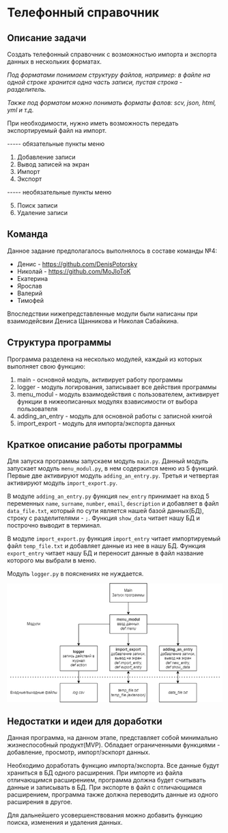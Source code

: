 # Телефонный справочник

## Описание задачи
Создать телефонный справочник с возможностью импорта и экспорта данных в нескольких форматах.

_Под форматами понимаем структуру файлов, например: в файле на одной строке хранится одна часть записи, пустая строка - разделитель._

_Также под форматом можно понимать форматы фалов: scv, json, html, yml и т.д._

При необходимости, нужно иметь возможность передать экспортируемый файл на импорт.

----- обязательные пункты меню
1. Добавление записи
2. Вывод записей на экран
3. Импорт
4. Экспорт

----- необязательные пункты меню

5. Поиск записи
6. Удаление записи

## Команда 

Данное задание предполагалось выполнялось в составе команды №4:
- Денис - https://github.com/DenisPotorsky
- Николай - https://github.com/MoJIoToK
- Екатерина
- Ярослав
- Валерий
- Тимофей

Впоследствии нижепредставленные модули были написаны при взаимодейсвии Дениса Щанникова и Николая Сабайкина.

## Структура программы

Программа разделена на несколько модулей, каждый из которых выполняет свою функцию:

1. main - основной модуль, активирует работу программы
2. logger - модуль логирования, записывает все действия программы 
3. menu_modul - модуль взаимодействия с пользователем, активирует функции в нижеописанных модулях взависимости от выбора пользователя  
4. adding_an_entry - модуль для основной работы с записной книгой
5. import_export - модуль для импорта/экспорта данных

## Краткое описание работы программы

Для запуска программы запускаем модуль `main.py`. Данный модуль запускает модуль `menu_modul.py`, в нем содержится меню из 5 функций. Первые две активируют модуль `adding_an_entry.py`. Третья и четвертая активируют модуль `import_export.py`.

В модуле `adding_an_entry.py` функция `new_entry` принимает на вход 5 переменных `name`, `surname`, `number`, `email`, `description` и добавляет в файл `data_file.txt`, который по сути является нашей базой данных(БД), строку с разделителями - `;`. Функция `show_data` читает нашу БД и построчно выводит в терминал.

В модуле `import_export.py` функция `import_entry` читает импортируемый файл `temp_file.txt` и добавляет данные из нее в нашу БД. Функция `export_entry` читает нашу БД и переносит данные в файл название которого мы выбрали в меню.

Модуль `logger.py` в пояснениях не нуждается.

![Структура программы](Phonebookv.2.png)

## Недостатки и идеи для доработки

Данная программа, на данном этапе, представляет собой минимально жизнеспособный продукт(MVP). Обладает ограниченными функциями - добавление, просмотр, импорт/эскпорт данных.

Необходимо доработать функцию импорта/экспорта. Все данные будут храниться в БД одного расширения. При импорте из файла отличающимся расширением, программа должна будет считывать данные и записывать в БД. При экспорте в файл с отличающимся расширением, программа также должна переводить данные из одного расширения в другое.

Для дальнейшего усовершенствования можно добавить функцию поиска, изменения и удаления данных.